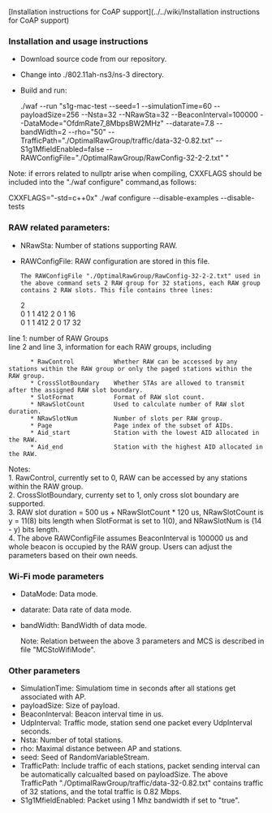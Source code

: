 [Installation instructions for CoAP support](../../wiki/Installation instructions for CoAP support)

### Installation and usage instructions ###

* Download source code from our repository.
* Change into ./802.11ah-ns3/ns-3 directory.  
* Build and run:

    ./waf --run "s1g-mac-test --seed=1 --simulationTime=60 --payloadSize=256 --Nsta=32 --NRawSta=32 --BeaconInterval=100000 --DataMode="OfdmRate7_8MbpsBW2MHz" --datarate=7.8  --bandWidth=2 --rho="50" --TrafficPath="./OptimalRawGroup/traffic/data-32-0.82.txt" --S1g1MfieldEnabled=false --RAWConfigFile="./OptimalRawGroup/RawConfig-32-2-2.txt" "

Note: if errors related to nullptr arise when compiling, CXXFLAGS should be included into the "./waf configure" command,as follows:   

CXXFLAGS="-std=c++0x" ./waf configure --disable-examples --disable-tests

  
### RAW related parameters: ###
* NRawSta:             Number of stations supporting RAW. 
* RAWConfigFile:       RAW configuration are stored in this file.

      The RAWConfigFile "./OptimalRawGroup/RawConfig-32-2-2.txt" used in the above command sets 2 RAW group for 32 stations, each RAW group contains 2 RAW slots. This file contains three lines:

    2                                                                                                          
    0	1	1	412	2	0	1	16	
    0	1	1	412	2	0	17	32

line 1: number of RAW Groups                                 
line 2 and line 3, information for each RAW groups, including

          * RawControl           Whether RAW can be accessed by any stations within the RAW group or only the paged stations within the RAW group.  
          * CrossSlotBoundary    Whether STAs are allowed to transmit after the assigned RAW slot boundary.
          * SlotFormat           Format of RAW slot count.                 
          * NRawSlotCount        Used to calculate number of RAW slot duration.   
          * NRawSlotNum          Number of slots per RAW group.                     
          * Page                 Page index of the subset of AIDs.
          * Aid_start            Station with the lowest AID allocated in the RAW.
          * Aid_end              Station with the highest AID allocated in the RAW.


Notes:   
          1. RawControl, currently set to 0, RAW can be accessed by any stations within the RAW group.            
          2. CrossSlotBoundary, currenty set to 1, only cross slot boundary are supported.                    
          3. RAW slot duration = 500 us + NRawSlotCount * 120 us, NRawSlotCount is y = 11(8) bits   length when SlotFormat is set to 1(0), and NRawSlotNum is (14 - y) bits length.                                     
          4. The above  RAWConfigFile assumes BeaconInterval is 100000 us and whole beacon is occupied by the RAW group. Users can adjust the parameters based on their own needs.                       


### Wi-Fi mode parameters ###
* DataMode:           Data mode.  
* datarate:           Data rate of data mode.  
* bandWidth:          BandWidth of data mode.  

  Note: Relation between the above 3 parameters and MCS is described in file "MCStoWifiMode".       

### Other parameters ###
* SimulationTime:     Simulatiom time in seconds after all stations get associated with AP.  
* payloadSize:        Size of payload.                   
* BeaconInterval:     Beacon interval time in us.    
* UdpInterval:        Traffic mode, station send one packet every UdpInterval seconds.  
* Nsta:               Number of total stations.  
* rho:                Maximal distance between AP and stations.   
* seed:               Seed of RandomVariableStream.
* TrafficPath:        Include traffic of each stations, packet sending interval can be automatically calcualted based on payloadSize. The above TrafficPath "./OptimalRawGroup/traffic/data-32-0.82.txt" contains traffic of 32 stations, and the total traffic is 0.82 Mbps.
* S1g1MfieldEnabled:     Packet using 1 Mhz bandwidth if set to "true".
